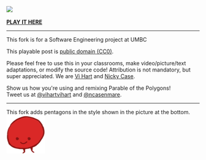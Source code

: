 ![](http://i.imgur.com/NcsRW1q.png)

**[PLAY IT HERE](http://ncase.me/polygons)**

---

This fork is for a Software Engineering project at UMBC 

This playable post is [public domain (CC0)](http://creativecommons.org/publicdomain/zero/1.0).
			
Please feel free to use this in your classrooms,
make video/picture/text adaptations,
or modify the source code!
Attribution is not mandatory, but super appreciated.
We are [Vi Hart](http://vihart.com/) and [Nicky Case](http://ncase.me/).
		
Show us how you're using and remixing Parable of the Polygons!    
Tweet us at
[@vihartvihart](https://twitter.com/vihartvihart) and
[@ncasenmare](https://twitter.com/ncasenmare).

---

This fork adds pentagons in the style shown in the picture at the bottom.
![](./play/img/yay_pentagon.png)
